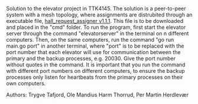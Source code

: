 Solution to the elevator project in TTK4145. The solution is a peer-to-peer system with a mesh topology, where assignments are distrubited through an executable file, [hall_request_assigner v1.1.1](https://github.com/TTK4145/Project-resources/releases/tag/v1.1.1). This file is to be downloaded and placed in the "cmd" folder. To run the program, first start the elevator server through the command "elevatorserver" in the terminal on n different computers. Then, on the same computers, run the command "go run main.go port" in another terminal, where "port" is to be replaced with the port number that each elevator will use for communication between the primary and the backup processes, e.g. 20030. Give the port number without quotes in the command. It is important that you run the command with different port numbers on different computers, to ensure the backup processes only listen for heartbeats from the primary processes on their own computers. 

Authors: 
Trygve Tafjord,
Ole Mandius Harm Thorrud,
Per Martin Herdlevær
